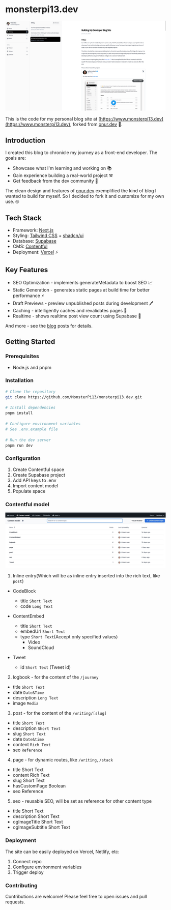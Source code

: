 # monsterpi13.dev

<img src="github/cover.png" />

This is the code for my personal blog site at [https://www.monsterpi13.dev](https://www.monsterpi13.dev), forked from
[onur.dev](https://github.com/suyalcinkaya/onur.dev) 🍴.

## Introduction

I created this blog to chronicle my journey as a front-end developer. The goals are:

- Showcase what I'm learning and working on 📚
- Gain experience building a real-world project ⚒️
- Get feedback from the dev community 👥

The clean design and features of [onur.dev](https://onur.dev/) exemplified the kind of blog I wanted to build for
myself. So I decided to fork it and customize for my own use. 🤓

## Tech Stack

- Framework: [Next.js](https://nextjs.org/)
- Styling: [Tailwind CSS](https://tailwindcss.com/) + [shadcn/ui](https://ui.shadcn.com/)
- Database: [Supabase](https://supabase.com/)
- CMS: [Contentful](https://www.contentful.com/)
- Deployment: [Vercel](https://vercel.com/) ⚡️

## Key Features

- SEO Optimization - implements generateMetadata to boost SEO 📈
- Static Generation - generates static pages at build time for better performance ⚡️
- Draft Previews - preview unpublished posts during development 🖊️
- Caching - intelligently caches and revalidates pages 💾
- Realtime - shows realtime post view count using Supabase 🔴

And more - see the [blog](https://dev.to/monsterpi13/building-my-developer-blog-site-2jee) posts for details.

## Getting Started

### Prerequisites

- Node.js and pnpm

### Installation

```bash
# Clone the repository
git clone https://github.com/MonsterPi13/monsterpi13.dev.git

# Install dependencies
pnpm install

# Configure environment variables
# See .env.example file

# Run the dev server
pnpm run dev
```

### Configuration

1. Create Contentful space
2. Create Supabase project
3. Add API keys to .env
4. Import content model
5. Populate space

### Contentful model

<img src="github/content_model.jpg" />

1. Inline entry(Which will be as inline entry inserted into the rich text, like `post`)

- CodeBlock

  - title `Short Text`
  - code `Long Text`

- ContentEmbed

  - title `Short Text`
  - embedUrl `Short Text`
  - type `Short Text`(Accept only specified values)
    - Video
    - SoundCloud

- Tweet
  - id `Short Text` (Tweet id)

2. logbook - for the content of the `/journey`

- title `Short Text`
- date `Date&Time`
- description `Long Text`
- image `Media`

3. post - for the content of the `/writing/[slug]`

- title `Short Text`
- description `Short Text`
- slug `Short Text`
- date `Date&time`
- content `Rich Text`
- seo `Reference`

4. page - for dynamic routes, like `/writing`, `/stack`

- title Short Text
- content Rich Text
- slug Short Text
- hasCustomPage Boolean
- seo Reference

5. seo - reusable SEO, will be set as reference for other content type

- title Short Text
- description Short Text
- ogImageTitle Short Text
- ogImageSubtitle Short Text

### Deployment

The site can be easily deployed on Vercel, Netlify, etc:

1. Connect repo
2. Configure environment variables
3. Trigger deploy

### Contributing

Contributions are welcome! Please feel free to open issues and pull requests.
